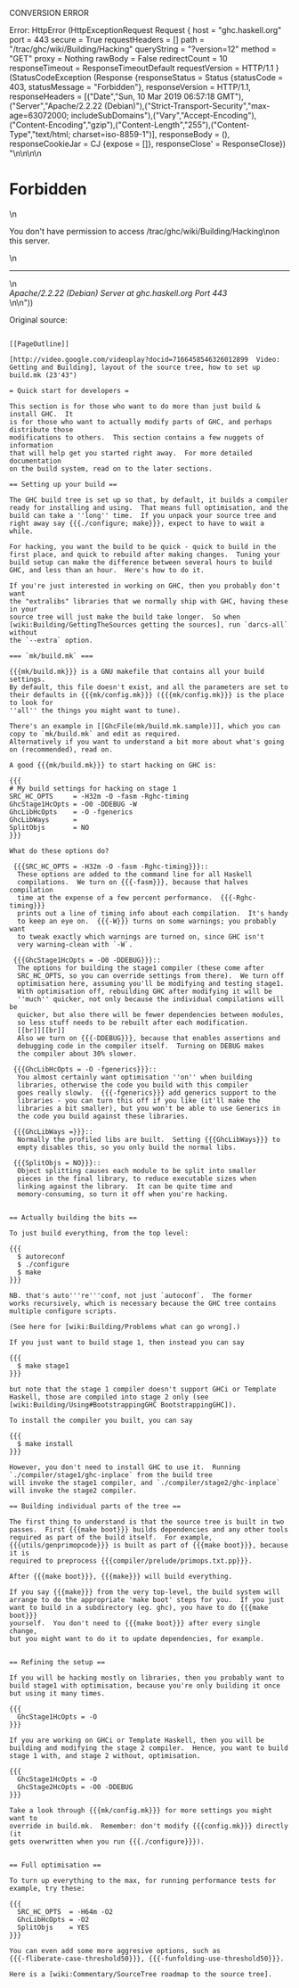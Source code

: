 CONVERSION ERROR

Error: HttpError (HttpExceptionRequest Request {
  host                 = "ghc.haskell.org"
  port                 = 443
  secure               = True
  requestHeaders       = []
  path                 = "/trac/ghc/wiki/Building/Hacking"
  queryString          = "?version=12"
  method               = "GET"
  proxy                = Nothing
  rawBody              = False
  redirectCount        = 10
  responseTimeout      = ResponseTimeoutDefault
  requestVersion       = HTTP/1.1
}
 (StatusCodeException (Response {responseStatus = Status {statusCode = 403, statusMessage = "Forbidden"}, responseVersion = HTTP/1.1, responseHeaders = [("Date","Sun, 10 Mar 2019 06:57:18 GMT"),("Server","Apache/2.2.22 (Debian)"),("Strict-Transport-Security","max-age=63072000; includeSubDomains"),("Vary","Accept-Encoding"),("Content-Encoding","gzip"),("Content-Length","255"),("Content-Type","text/html; charset=iso-8859-1")], responseBody = (), responseCookieJar = CJ {expose = []}, responseClose' = ResponseClose}) "<!DOCTYPE HTML PUBLIC \"-//IETF//DTD HTML 2.0//EN\">\n<html><head>\n<title>403 Forbidden</title>\n</head><body>\n<h1>Forbidden</h1>\n<p>You don't have permission to access /trac/ghc/wiki/Building/Hacking\non this server.</p>\n<hr>\n<address>Apache/2.2.22 (Debian) Server at ghc.haskell.org Port 443</address>\n</body></html>\n"))

Original source:

```trac

[[PageOutline]]

[http://video.google.com/videoplay?docid=7166458546326012899  Video: Getting and Building], layout of the source tree, how to set up build.mk (23'43")

= Quick start for developers =

This section is for those who want to do more than just build & install GHC.  It
is for those who want to actually modify parts of GHC, and perhaps distribute those
modifications to others.  This section contains a few nuggets of information
that will help get you started right away.  For more detailed documentation
on the build system, read on to the later sections.

== Setting up your build ==

The GHC build tree is set up so that, by default, it builds a compiler
ready for installing and using.  That means full optimisation, and the
build can take a ''long'' time.  If you unpack your source tree and
right away say {{{./configure; make}}}, expect to have to wait a while.

For hacking, you want the build to be quick - quick to build in the
first place, and quick to rebuild after making changes.  Tuning your
build setup can make the difference between several hours to build
GHC, and less than an hour.  Here's how to do it.

If you're just interested in working on GHC, then you probably don't want
the "extralibs" libraries that we normally ship with GHC, having these in your
source tree will just make the build take longer.  So when 
[wiki:Building/GettingTheSources getting the sources], run `darcs-all` without
the `--extra` option.

=== `mk/build.mk` ===

{{{mk/build.mk}}} is a GNU makefile that contains all your build settings.
By default, this file doesn't exist, and all the parameters are set to
their defaults in {{{mk/config.mk}}} ({{{mk/config.mk}}} is the place to look for
''all'' the things you might want to tune).

There's an example in [[GhcFile(mk/build.mk.sample)]], which you can copy to `mk/build.mk` and edit as required.
Alternatively if you want to understand a bit more about what's going on (recommended), read on.

A good {{{mk/build.mk}}} to start hacking on GHC is:

{{{
# My build settings for hacking on stage 1 
SRC_HC_OPTS     = -H32m -O -fasm -Rghc-timing
GhcStage1HcOpts = -O0 -DDEBUG -W
GhcLibHcOpts    = -O -fgenerics
GhcLibWays      =
SplitObjs       = NO
}}}

What do these options do?

 {{{SRC_HC_OPTS = -H32m -O -fasm -Rghc-timing}}}::
  These options are added to the command line for all Haskell
  compilations.  We turn on {{{-fasm}}}, because that halves compilation
  time at the expense of a few percent performance.  {{{-Rghc-timing}}}
  prints out a line of timing info about each compilation.  It's handy
  to keep an eye on.  {{{-W}}} turns on some warnings; you probably want
  to tweak exactly which warnings are turned on, since GHC isn't
  very warning-clean with `-W`.

 {{{GhcStage1HcOpts = -O0 -DDEBUG}}}::
  The options for building the stage1 compiler (these come after
  SRC_HC_OPTS, so you can override settings from there).  We turn off
  optimisation here, assuming you'll be modifying and testing stage1.
  With optimisation off, rebuilding GHC after modifying it will be
  ''much'' quicker, not only because the individual compilations will be
  quicker, but also there will be fewer dependencies between modules,
  so less stuff needs to be rebuilt after each modification.
  [[br]][[br]]
  Also we turn on {{{-DDEBUG}}}, because that enables assertions and
  debugging code in the compiler itself.  Turning on DEBUG makes
  the compiler about 30% slower.

 {{{GhcLibHcOpts = -O -fgenerics}}}::
  You almost certainly want optimisation ''on'' when building
  libraries, otherwise the code you build with this compiler
  goes really slowly.  {{{-fgenerics}}} add generics support to the
  libraries - you can turn this off if you like (it'll make the
  libraries a bit smaller), but you won't be able to use Generics in
  the code you build against these libraries.

 {{{GhcLibWays =}}}::
  Normally the profiled libs are built.  Setting {{{GhcLibWays}}} to
  empty disables this, so you only build the normal libs.

 {{{SplitObjs = NO}}}::
  Object splitting causes each module to be split into smaller
  pieces in the final library, to reduce executable sizes when
  linking against the library.  It can be quite time and
  memory-consuming, so turn it off when you're hacking.


== Actually building the bits ==

To just build everything, from the top level:

{{{
  $ autoreconf
  $ ./configure
  $ make
}}}

NB. that's auto'''re'''conf, not just `autoconf`.  The former
works recursively, which is necessary because the GHC tree contains
multiple configure scripts.

(See here for [wiki:Building/Problems what can go wrong].)

If you just want to build stage 1, then instead you can say

{{{
  $ make stage1
}}}

but note that the stage 1 compiler doesn't support GHCi or Template Haskell, those are compiled into stage 2 only (see 
[wiki:Building/Using#BootstrappingGHC BootstrappingGHC]).

To install the compiler you built, you can say

{{{
  $ make install
}}}

However, you don't need to install GHC to use it.  Running `./compiler/stage1/ghc-inplace` from the build tree
will invoke the stage1 compiler, and `./compiler/stage2/ghc-inplace` will invoke the stage2 compiler.

== Building individual parts of the tree ==

The first thing to understand is that the source tree is built in two
passes.  First {{{make boot}}} builds dependencies and any other tools
required as part of the build itself.  For example,
{{{utils/genprimopcode}}} is built as part of {{{make boot}}}, because it is
required to preprocess {{{compiler/prelude/primops.txt.pp}}}.

After {{{make boot}}}, {{{make}}} will build everything.

If you say {{{make}}} from the very top-level, the build system will
arrange to do the appropriate 'make boot' steps for you.  If you just
want to build in a subdirectory (eg. ghc), you have to do {{{make boot}}}
yourself.  You don't need to {{{make boot}}} after every single change,
but you might want to do it to update dependencies, for example.


== Refining the setup ==

If you will be hacking mostly on libraries, then you probably want to
build stage1 with optimisation, because you're only building it once
but using it many times.

{{{
  GhcStage1HcOpts = -O
}}}

If you are working on GHCi or Template Haskell, then you will be
building and modifying the stage 2 compiler.  Hence, you want to build
stage 1 with, and stage 2 without, optimisation.

{{{
  GhcStage1HcOpts = -O
  GhcStage2HcOpts = -O0 -DDEBUG
}}}

Take a look through {{{mk/config.mk}}} for more settings you might want to
override in build.mk.  Remember: don't modify {{{config.mk}}} directly (it
gets overwritten when you run {{{./configure}}}).


== Full optimisation ==

To turn up everything to the max, for running performance tests for
example, try these:

{{{
  SRC_HC_OPTS  = -H64m -O2 
  GhcLibHcOpts = -O2
  SplitObjs    = YES
}}}

You can even add some more aggresive options, such as
{{{-fliberate-case-threshold50}}}, {{{-funfolding-use-threshold50}}}.

Here is a [wiki:Commentary/SourceTree roadmap to the source tree].

```
